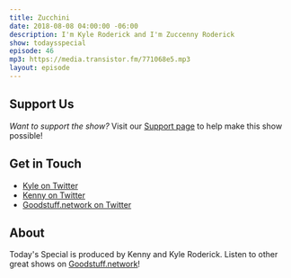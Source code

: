 ```yaml
---
title: Zucchini
date: 2018-08-08 04:00:00 -06:00
description: I'm Kyle Roderick and I'm Zuccenny Roderick
show: todaysspecial
episode: 46
mp3: https://media.transistor.fm/771068e5.mp3
layout: episode
---
```


## Support Us
*Want to support the show?* Visit our [Support page](https://goodstuff.network/support) to help make this show possible!

## Get in Touch
- [Kyle on Twitter](http://twitter.com/dogburps)
- [Kenny on Twitter](http://twitter.com/kennyroderick_)
- [Goodstuff.network on Twitter](http://twitter.com/goodstufffm)
## About

Today's Special is produced by Kenny and Kyle Roderick. Listen to other great shows on [Goodstuff.network](http://goodstuff.network/shows)!